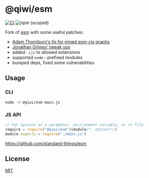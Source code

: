 # @qiwi/esm

[![CI](https://github.com/qiwi-forks/esm/workflows/CI/badge.svg)](https://github.com/qiwi-forks/esm/actions)
![npm (scoped)](https://img.shields.io/npm/v/@qiwi/esm)

Fork of [esm](https://github.com/standard-things/esm) with some useful patches:
* [Adam Thornburn's fix for mixed esm-cjs graphs](https://github.com/qiwi-forks/esm/tree/feature/patch-module-loader-for-mixed-cjs-esm-dependency-graphs)
* [Jonathan Grimes' tweak ups](https://github.com/jsg2021/esm/tree/master)
* added `.cjs` to allowed extensions
* supported `node:`-prefixed modules
* bumped deps, fixed some vulnerabilities

## Usage
### CLI
```shell
node -r @qiwi/esm main.js
```
### JS API
```js
// Set options as a parameter, environment variable, or rc file.
require = require("@qiwi/esm")(module/*, options*/)
module.exports = require("./main.js")
```
https://github.com/standard-things/esm

## License
[MIT](LICENSE)
